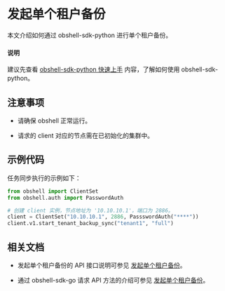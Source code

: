 # 发起单个租户备份

本文介绍如何通过 obshell-sdk-python 进行单个租户备份。

<main id="notice" type='explain'>
  <h4>说明</h4>
  <p>建议先查看 <a href='../100.quickstart-of-python.md'>obshell-sdk-python 快速上手</a> 内容，了解如何使用 obshell-sdk-python。</p>
</main>

## 注意事项

* 请确保 obshell 正常运行。

* 请求的 client 对应的节点需在已初始化的集群中。

## 示例代码

任务同步执行的示例如下：

```python
from obshell import ClientSet
from obshell.auth import PasswordAuth

# 创建 client 实例，节点地址为 '10.10.10.1'，端口为 2886。
client = ClientSet("10.10.10.1", 2886, PassswordAuth("****"))
client.v1.start_tenant_backup_sync("tenant1", "full")
```

## 相关文档

* 发起单个租户备份的 API 接口说明可参见 [发起单个租户备份](../../../400.obshell-api-reference/600.backup-management/500.initiate-a-single-tenant-backup.md)。

* 通过 obshell-sdk-go 请求 API 方法的介绍可参见 [发起单个租户备份](../../200.go/600.backup-management/500.initiate-a-single-tenant-backup-of-go.md)。
